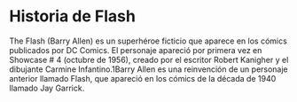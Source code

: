 # Historia de Flash

The Flash (Barry Allen) es un superhéroe ficticio que aparece en los cómics publicados por DC Comics. El personaje apareció por primera vez en Showcase # 4 (octubre de 1956), creado por el escritor Robert Kanigher y el dibujante Carmine Infantino.1​Barry Allen es una reinvención de un personaje anterior llamado Flash, que apareció en los cómics de la década de 1940 llamado Jay Garrick.
